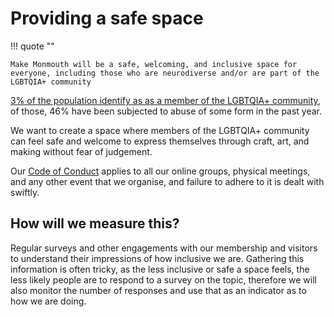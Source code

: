 # Providing a safe space

!!! quote "" 

    Make Monmouth will be a safe, welcoming, and inclusive space for everyone, including those who are neurodiverse and/or are part of the LGBTQIA+ community


[3% of the population identify as as a member of the LGBTQIA+ community](https://www.reuters.com/world/uk/three-percent-england-wales-identify-lesbian-gay-or-bisexual-census-2023-01-06/), of those, 46% have been subjected to abuse of some form in the past year.

We want to create a space where members of the LGBTQIA+ community can feel safe and welcome to express themselves through craft, art, and making without fear of judgement.

Our [Code of Conduct](/code-of-conduct) applies to all our online groups, physical meetings, and any other event that we organise, and failure to adhere to it is dealt with swiftly.


## How will we measure this?

Regular surveys and other engagements with our membership and visitors to understand their impressions of how inclusive we are.  Gathering this information is often tricky, as the less inclusive or safe a space feels, the less likely people are to respond to a survey on the topic, therefore we will also monitor the number of responses and use that as an indicator as to how we are doing.
